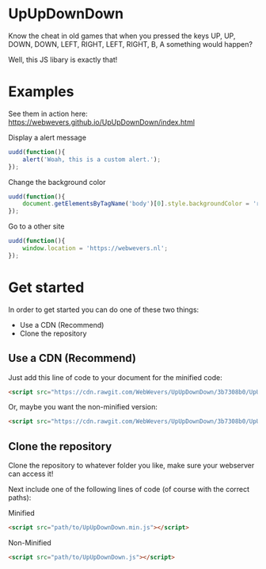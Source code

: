 # UpUpDownDown

Know the cheat in old games that when you pressed the keys UP, UP, DOWN, DOWN, LEFT, RIGHT, LEFT, RIGHT, B, A something would happen?

Well, this JS libary is exactly that!

# Examples

See them in action here: https://webwevers.github.io/UpUpDownDown/index.html

Display a alert message

```javascript
uudd(function(){
    alert('Woah, this is a custom alert.');
});
```

Change the background color

```javascript
uudd(function(){
    document.getElementsByTagName('body')[0].style.backgroundColor = 'red';
});
```

Go to a other site

```javascript
uudd(function(){
    window.location = 'https://webwevers.nl';
});
```

# Get started

In order to get started you can do one of these two things:

- Use a CDN (Recommend)
- Clone the repository

## Use a CDN (Recommend)

Just add this line of code to your document for the minified code:
```html
<script src="https://cdn.rawgit.com/WebWevers/UpUpDownDown/3b7308b0/UpUpDownDown.min.js"></script>
```
Or, maybe you want the non-minified version:
```html
<script src="https://cdn.rawgit.com/WebWevers/UpUpDownDown/3b7308b0/UpUpDownDown.js"></script>
```

## Clone the repository

Clone the repository to whatever folder you like, make sure your webserver can access it!

Next include one of the following lines of code (of course with the correct paths):

Minified
```html
<script src="path/to/UpUpDownDown.min.js"></script>
```

Non-Minified
```html
<script src="path/to/UpUpDownDown.js"></script>
```
